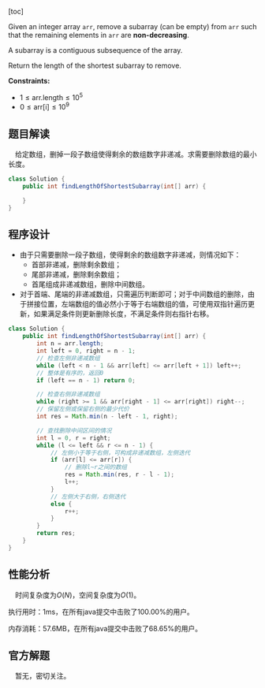 [toc]

Given an integer array `arr`, remove a subarray (can be empty) from `arr` such that the remaining elements in `arr` are **non-decreasing**.

A subarray is a contiguous subsequence of the array.

Return the length of the shortest subarray to remove.



**Constraints:**

- $1 \le \text{arr.length} \le 10^5$
- $0 \le \text{arr[i]} \le 10^9$



## 题目解读

&emsp;给定数组，删掉一段子数组使得剩余的数组数字非递减。求需要删除数组的最小长度。

```java
class Solution {
    public int findLengthOfShortestSubarray(int[] arr) {

    }
}
```

## 程序设计

* 由于只需要删除一段子数组，使得剩余的数组数字非递减，则情况如下：
  * 首部非递减，删除剩余数组；
  * 尾部非递减，删除剩余数组；
  * 首尾组成非递减数组，删除中间数组。
* 对于首端、尾端的非递减数组，只需遍历判断即可；对于中间数组的删除，由于拼接位置，左端数组的值必然小于等于右端数组的值，可使用双指针遍历更新，如果满足条件则更新删除长度，不满足条件则右指针右移。

```java
class Solution {
    public int findLengthOfShortestSubarray(int[] arr) {
        int n = arr.length;
        int left = 0, right = n - 1;
        // 检查左侧非递减数组
        while (left < n - 1 && arr[left] <= arr[left + 1]) left++;
        // 整体是有序的，返回0
        if (left == n - 1) return 0; 

        // 检查右侧非递减数组
        while (right >= 1 && arr[right - 1] <= arr[right]) right--;
        // 保留左侧或保留右侧的最少代价
        int res = Math.min(n - left - 1, right);

        // 查找删除中间区间的情况
        int l = 0, r = right;
        while (l <= left && r <= n - 1) {
            // 左侧小于等于右侧，可构成非递减数组，左侧迭代
            if (arr[l] <= arr[r]) {
                // 删除l~r之间的数组
                res = Math.min(res, r - l - 1);
                l++;
            } 
            // 左侧大于右侧，右侧迭代
            else {
                r++;
            }
        }
        return res;
    }
}
```

## 性能分析

&emsp;时间复杂度为$O(N)$，空间复杂度为$O(1)$。

执行用时：1ms，在所有java提交中击败了100.00%的用户。

内存消耗：57.6MB，在所有java提交中击败了68.65%的用户。

## 官方解题

&emsp;暂无，密切关注。